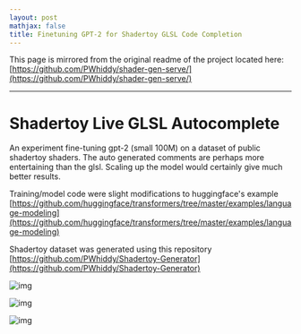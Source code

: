 ```yaml
---
layout: post
mathjax: false
title: Finetuning GPT-2 for Shadertoy GLSL Code Completion
---
```


This page is mirrored from the original readme of the project located here:   
[https://github.com/PWhiddy/shader-gen-serve/](https://github.com/PWhiddy/shader-gen-serve/)  
  
---

# Shadertoy Live GLSL Autocomplete

An experiment fine-tuning gpt-2 (small 100M) on a dataset of public shadertoy shaders. The auto generated comments are perhaps more entertaining than the glsl.
Scaling up the model would certainly give much better results.

Training/model code were slight modifications to huggingface's example   
[https://github.com/huggingface/transformers/tree/master/examples/language-modeling](https://github.com/huggingface/transformers/tree/master/examples/language-modeling)

Shadertoy dataset was generated using this repository  
[https://github.com/PWhiddy/Shadertoy-Generator](https://github.com/PWhiddy/Shadertoy-Generator)

![img](https://i.imgur.com/LQq6IsO.gif)

![img](https://i.imgur.com/sJZkaTT.gif)

![img](https://i.imgur.com/465Yozj.png)
